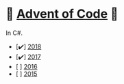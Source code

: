 # :christmas_tree: [Advent of Code](https://adventofcode.com) :christmas_tree:

In C#.

- [:heavy_check_mark:] [2018](https://adventofcode.com/2018)
- [:heavy_check_mark:] [2017](https://adventofcode.com/2017)
- \[ \] [2016](https://adventofcode.com/2016)
- \[ \] [2015](https://adventofcode.com/2015)


